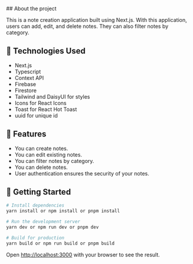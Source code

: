 ## About the project

<p>This is a note creation application built using Next.js. With this application, users can add, edit, and delete notes. They can also filter notes by category.<p>

## 🧰 Technologies Used

- Next.js
- Typescript
- Context API
- Firebase
- Firestore
- Tailwind and DaisyUI for styles
- Icons for React Icons
- Toast for React Hot Toast
- uuid for unique id

## 📝 Features

- You can create notes.
- You can edit existing notes.
- You can filter notes by category.
- You can delete notes.
- User authentication ensures the security of your notes.

## 🚀 Getting Started

```bash
# Install dependencies
yarn install or npm install or pnpm install

# Run the development server
yarn dev or npm run dev or pnpm dev

# Build for production
yarn build or npm run build or pnpm build
```

Open [http://localhost:3000](http://localhost:3000) with your browser to see the result.
